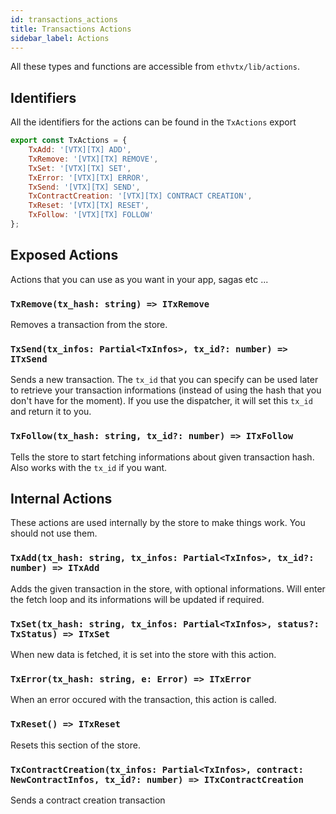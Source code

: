 ```yaml
---
id: transactions_actions
title: Transactions Actions
sidebar_label: Actions
---
```


All these types and functions are accessible from `ethvtx/lib/actions`.

## Identifiers

All the identifiers for the actions can be found in the `TxActions` export

```jsx
export const TxActions = {
    TxAdd: '[VTX][TX] ADD',
    TxRemove: '[VTX][TX] REMOVE',
    TxSet: '[VTX][TX] SET',
    TxError: '[VTX][TX] ERROR',
    TxSend: '[VTX][TX] SEND',
    TxContractCreation: '[VTX][TX] CONTRACT CREATION',
    TxReset: '[VTX][TX] RESET',
    TxFollow: '[VTX][TX] FOLLOW'
};
```

## Exposed Actions

Actions that you can use as you want in your app, sagas etc ...

### `TxRemove(tx_hash: string) => ITxRemove`

Removes a transaction from the store.

### `TxSend(tx_infos: Partial<TxInfos>, tx_id?: number) => ITxSend`

Sends a new transaction. The `tx_id` that you can specify can be used later to retrieve your transaction informations (instead of using the hash that you don't have for the moment). If you use the dispatcher, it will set this `tx_id` and return it to you.

### `TxFollow(tx_hash: string, tx_id?: number) => ITxFollow`

Tells the store to start fetching informations about given transaction hash. Also works with the `tx_id` if you want.


## Internal Actions

These actions are used internally by the store to make things work. You should not use them.

### `TxAdd(tx_hash: string, tx_infos: Partial<TxInfos>, tx_id?: number) => ITxAdd`

Adds the given transaction in the store, with optional informations. Will enter the fetch loop and its informations will be updated if required.

### `TxSet(tx_hash: string, tx_infos: Partial<TxInfos>, status?: TxStatus) => ITxSet`

When new data is fetched, it is set into the store with this action.

### `TxError(tx_hash: string, e: Error) => ITxError`

When an error occured with the transaction, this action is called.

### `TxReset() => ITxReset`

Resets this section of the store.

### `TxContractCreation(tx_infos: Partial<TxInfos>, contract: NewContractInfos, tx_id?: number) => ITxContractCreation`

Sends a contract creation transaction

